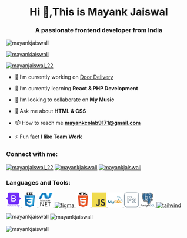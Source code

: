 <h1 align="center">Hi 👋,This is Mayank Jaiswal</h1>
<h3 align="center">A passionate frontend developer from India</h3>

<p align="left"> <img src="https://komarev.com/ghpvc/?username=mayankjaiswall&label=Profile%20views&color=0e75b6&style=flat" alt="mayankjaiswall" /> </p>

<p align="left"> <a href="https://github.com/ryo-ma/github-profile-trophy"><img src="https://github-profile-trophy.vercel.app/?username=mayankjaiswall" alt="mayankjaiswall" /></a> </p>

<p align="left"> <a href="https://twitter.com/mayanjaiswal_22" target="blank"><img src="https://img.shields.io/twitter/follow/mayanjaiswal_22?logo=twitter&style=for-the-badge" alt="mayanjaiswal_22" /></a> </p>

- 🔭 I’m currently working on [Door Delivery](https://mayankjaiswall.github.io/Foodorder/)

- 🌱 I’m currently learning **React & PHP Development**

- 👯 I’m looking to collaborate on **My Music**

- 💬 Ask me about **HTML & CSS**

- 📫 How to reach me **mayankcolab9171@gmail.com**

- ⚡ Fun fact **I like Team Work**

<h3 align="left">Connect with me:</h3>
<p align="left">
<a href="https://twitter.com/mayanjaiswal_22" target="blank"><img align="center" src="https://raw.githubusercontent.com/rahuldkjain/github-profile-readme-generator/master/src/images/icons/Social/twitter.svg" alt="mayanjaiswal_22" height="30" width="40" /></a>
<a href="https://linkedin.com/in/mayankjaiswall" target="blank"><img align="center" src="https://raw.githubusercontent.com/rahuldkjain/github-profile-readme-generator/master/src/images/icons/Social/linked-in-alt.svg" alt="mayankjaiswall" height="30" width="40" /></a>
<a href="https://instagram.com/mayankjaiswall" target="blank"><img align="center" src="https://raw.githubusercontent.com/rahuldkjain/github-profile-readme-generator/master/src/images/icons/Social/instagram.svg" alt="mayankjaiswall" height="30" width="40" /></a>
</p>

<h3 align="left">Languages and Tools:</h3>
<p align="left"> <a href="https://getbootstrap.com" target="_blank" rel="noreferrer"> <img src="https://raw.githubusercontent.com/devicons/devicon/master/icons/bootstrap/bootstrap-plain-wordmark.svg" alt="bootstrap" width="40" height="40"/> </a> <a href="https://www.w3schools.com/css/" target="_blank" rel="noreferrer"> <img src="https://raw.githubusercontent.com/devicons/devicon/master/icons/css3/css3-original-wordmark.svg" alt="css3" width="40" height="40"/> </a> <a href="https://dotnet.microsoft.com/" target="_blank" rel="noreferrer"> <img src="https://raw.githubusercontent.com/devicons/devicon/master/icons/dot-net/dot-net-original-wordmark.svg" alt="dotnet" width="40" height="40"/> </a> <a href="https://www.figma.com/" target="_blank" rel="noreferrer"> <img src="https://www.vectorlogo.zone/logos/figma/figma-icon.svg" alt="figma" width="40" height="40"/> </a> <a href="https://www.w3.org/html/" target="_blank" rel="noreferrer"> <img src="https://raw.githubusercontent.com/devicons/devicon/master/icons/html5/html5-original-wordmark.svg" alt="html5" width="40" height="40"/> </a> <a href="https://developer.mozilla.org/en-US/docs/Web/JavaScript" target="_blank" rel="noreferrer"> <img src="https://raw.githubusercontent.com/devicons/devicon/master/icons/javascript/javascript-original.svg" alt="javascript" width="40" height="40"/> </a> <a href="https://www.mysql.com/" target="_blank" rel="noreferrer"> <img src="https://raw.githubusercontent.com/devicons/devicon/master/icons/mysql/mysql-original-wordmark.svg" alt="mysql" width="40" height="40"/> </a> <a href="https://www.photoshop.com/en" target="_blank" rel="noreferrer"> <img src="https://raw.githubusercontent.com/devicons/devicon/master/icons/photoshop/photoshop-line.svg" alt="photoshop" width="40" height="40"/> </a> <a href="https://www.postgresql.org" target="_blank" rel="noreferrer"> <img src="https://raw.githubusercontent.com/devicons/devicon/master/icons/postgresql/postgresql-original-wordmark.svg" alt="postgresql" width="40" height="40"/> </a> <a href="https://tailwindcss.com/" target="_blank" rel="noreferrer"> <img src="https://www.vectorlogo.zone/logos/tailwindcss/tailwindcss-icon.svg" alt="tailwind" width="40" height="40"/> </a> </p>

<p><img align="left" src="https://github-readme-stats.vercel.app/api/top-langs?username=mayankjaiswall&show_icons=true&locale=en&layout=compact" alt="mayankjaiswall" /></p>

<p>&nbsp;<img align="center" src="https://github-readme-stats.vercel.app/api?username=mayankjaiswall&show_icons=true&locale=en" alt="mayankjaiswall" /></p>

<p><img align="center" src="https://github-readme-streak-stats.herokuapp.com/?user=mayankjaiswall&" alt="mayankjaiswall" /></p>

